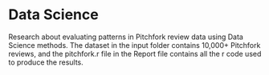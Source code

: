 # Data Science
Research about evaluating patterns in Pitchfork review data using Data Science methods. The dataset in the input folder contains 10,000+ Pitchfork reviews, and the pitchfork.r file in the Report file contains all the r code used to produce the results.
